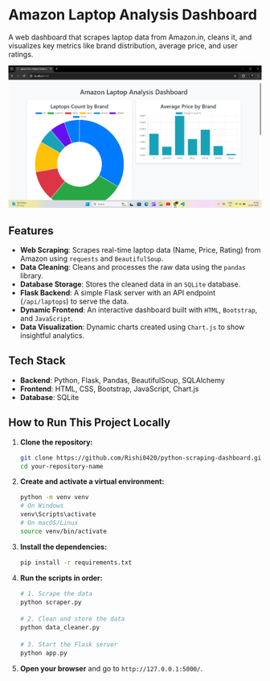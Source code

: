 # Amazon Laptop Analysis Dashboard

A web dashboard that scrapes laptop data from Amazon.in, cleans it, and visualizes key metrics like brand distribution, average price, and user ratings.

![Dashboard Screenshot](images/dashboard.png) 


## Features
- **Web Scraping**: Scrapes real-time laptop data (Name, Price, Rating) from Amazon using `requests` and `BeautifulSoup`.
- **Data Cleaning**: Cleans and processes the raw data using the `pandas` library.
- **Database Storage**: Stores the cleaned data in an `SQLite` database.
- **Flask Backend**: A simple Flask server with an API endpoint (`/api/laptops`) to serve the data.
- **Dynamic Frontend**: An interactive dashboard built with `HTML`, `Bootstrap`, and `JavaScript`.
- **Data Visualization**: Dynamic charts created using `Chart.js` to show insightful analytics.

## Tech Stack
- **Backend**: Python, Flask, Pandas, BeautifulSoup, SQLAlchemy
- **Frontend**: HTML, CSS, Bootstrap, JavaScript, Chart.js
- **Database**: SQLite

## How to Run This Project Locally

1. **Clone the repository:**
   ```bash
   git clone https://github.com/Rishi0420/python-scraping-dashboard.git
   cd your-repository-name
   ```

2. **Create and activate a virtual environment:**
   ```bash
   python -m venv venv
   # On Windows
   venv\Scripts\activate
   # On macOS/Linux
   source venv/bin/activate
   ```

3. **Install the dependencies:**
   ```bash
   pip install -r requirements.txt 
   ```
      
4. **Run the scripts in order:**
   ```bash
   # 1. Scrape the data
   python scraper.py
   
   # 2. Clean and store the data
   python data_cleaner.py
   
   # 3. Start the Flask server
   python app.py
   ```
   
5. **Open your browser** and go to `http://127.0.0.1:5000/`.
